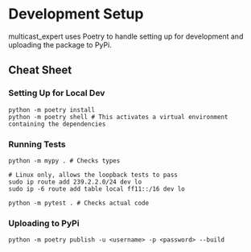 # Development Setup

multicast_expert uses Poetry to handle setting up for development and uploading the package to PyPi.

## Cheat Sheet

### Setting Up for Local Dev
```
python -m poetry install
python -m poetry shell # This activates a virtual environment containing the dependencies
```

### Running Tests
```
python -m mypy . # Checks types

# Linux only, allows the loopback tests to pass
sudo ip route add 239.2.2.0/24 dev lo
sudo ip -6 route add table local ff11::/16 dev lo

python -m pytest . # Checks actual code
```

### Uploading to PyPi
```
python -m poetry publish -u <username> -p <password> --build
```